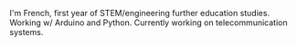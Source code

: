 I'm French, first year of STEM/engineering further education studies.
Working w/ Arduino and Python.
Currently working on telecommunication systems.
